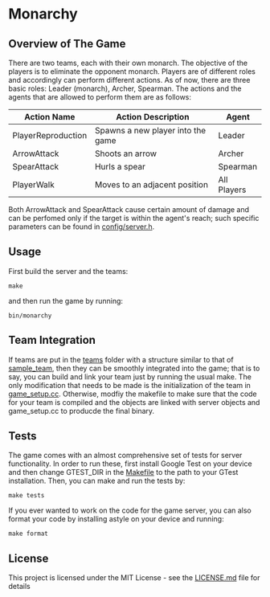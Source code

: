 # Monarchy

## Overview of The Game
There are two teams, each with their own monarch. The objective of the players is to eliminate the opponent monarch. Players are of different roles and accordingly can perform different actions. As of now, there are three basic roles: Leader (monarch), Archer, Spearman.
The actions and the agents that are allowed to perform them are as follows:

Action Name | Action Description | Agent
------------ | ------------- | -------------
PlayerReproduction | Spawns a new player into the game | Leader
ArrowAttack | Shoots an arrow | Archer
SpearAttack | Hurls a spear | Spearman
PlayerWalk | Moves to an adjacent position | All Players

Both ArrowAttack and SpearAttack cause certain amount of damage and can be perfomed only if the target is within the agent's reach; such specific parameters can be found in [config/server.h](./config/server.h).

## Usage
First build the server and the teams:
```
make
```
and then run the game by running:
```
bin/monarchy
```

## Team Integration
If teams are put in the [teams](./teams/) folder with a structure similar to that of [sample_team](./teams/sample_team), then they can be smoothly integrated into the game; that is to say, you can build and link your team just by running the usual make. The only modification that needs to be made is the initialization of the team in [game_setup.cc](./game_setup.cc).
Otherwise, modfiy the makefile to make sure that the code for your team is compiled and the objects are linked with server objects and game_setup.cc to producde the final binary.

## Tests

The game comes with an almost comprehensive set of tests for server functionality. In order to run these, first install Google Test on your device and then change GTEST_DIR in the [Makefile](./Makefile) to the path to your GTest installation. Then, you can make and run the tests by:
```
make tests
```
If you ever wanted to work on the code for the game server, you can also format your code by installing astyle on your device and running:
```
make format
```

## License

This project is licensed under the MIT License - see the [LICENSE.md](LICENSE.md) file for details
